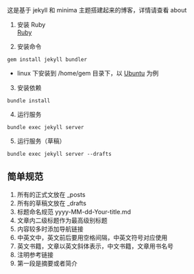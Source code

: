 这是基于 jekyll 和 minima 主题搭建起来的博客，详情请查看 about  

1. 安装 Ruby  
[Ruby](https://www.ruby-lang.org/en/downloads/)

2. 安装命令
```
gem install jekyll bundler
```
- linux 下安装到 /home/gem 目录下，以 [Ubuntu](https://jekyllrb.com/docs/installation/ubuntu/) 为例

3. 安装依赖
```
bundle install
```

4. 运行服务
```
bundle exec jekyll server
```

5. 运行服务（草稿）
```
bundle exec jekyll server --drafts
```

## 简单规范 
1. 所有的正式文放在 _posts
2. 所有的草稿文放在 _drafts
3. 标题命名规范 yyyy-MM-dd-Your-title.md
4. 文章内二级标题作为最高级别标题
5. 内容较多时添加导航链接
6. 中英文中，英文前后要用空格间隔，中英文符号对应使用
7. 英文书籍，文章以英文斜体表示，中文书籍，文章用书名号
8. 注明参考链接
9. 第一段是摘要或者简介